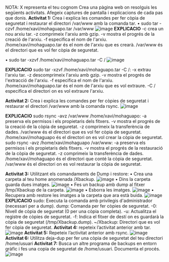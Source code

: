 NOTA: X representa el teu cognom
Crea una pàgina web on resolguis les següents activitats. Afegeix captures de
pantalla i explicacions de cada pas que donis.
**Activitat 1:** Crea i explica les comandes per fer còpia de seguretat i restaurar el
directori /var/www amb la comanda tar.
• sudo tar -czvf /home/xavi/mohaguapo.tar /var/www
![image](https://github.com/user-attachments/assets/0b39a1a9-0de0-4de0-9b82-6f5374932c3b)
**EXPLICACIO**
-c crea un nou arxiu tar.
-z comprimeix l'arxiu amb gzip.
-v mostra el progrés de la creació de l'arxiu.
-f especifica el nom de l'arxiu.
/home/xavi/mohaguapo.tar és el nom de l'arxiu que es crearà.
/var/www és el directori que es vol fer còpia de seguretat.

• sudo tar -xzvf /home/xavi/mohaguapo.tar -C /
![image](https://github.com/user-attachments/assets/2f81dfdb-1f32-46bb-a2f3-56c7e6a9780f)

**EXPLICACIO**
sudo tar -xzvf /home/xavi/mohaguapo.tar -C /:
-x extrau l'arxiu tar.
-z descomprimeix l'arxiu amb gzip.
-v mostra el progrés de l'extracció de l'arxiu.
-f especifica el nom de l'arxiu.
/home/xavi/mohaguapo.tar és el nom de l'arxiu que es vol extraure.
-C / especifica el directori on es vol extraure l'arxiu.

**Activitat 2:** Crea i explica les comandes per fer còpies de seguretat i restaurar el
directori /var/www amb la comanda rsync.
![image](https://github.com/user-attachments/assets/ed1c7914-ee0f-4730-84c9-f82646d46eae)

**EXPLICACIO**
sudo rsync -avz /var/www /home/xavi/mohaguapo:
-a preserva els permisos i els propietaris dels fitxers.
-v mostra el progrés de la creació de la còpia de seguretat.
-z comprimeix la transferència de dades.
/var/www és el directori que es vol fer còpia de seguretat.
/home/xavi/mohaguapo és el directori on es vol crear la còpia de seguretat.
sudo rsync -avz /home/xavi/mohaguapo /var/www:
-a preserva els permisos i els propietaris dels fitxers.
-v mostra el progrés de la restauració de la còpia de seguretat.
-z comprimeix la transferència de dades.
/home/xavi/mohaguapo és el directori que conté la còpia de seguretat.
/var/www és el directori on es vol restaurar la còpia de seguretat.

**Activitat 3:** Utilitzant els comandaments de Dump i restore:
• Crea una carpeta al teu home anomenada /Xbackup.
![image](https://github.com/user-attachments/assets/274c394c-07ba-4839-9d01-8df7772bb0aa)
• Dins la carpeta guarda dues imatges.
![image](https://github.com/user-attachments/assets/b505054b-f50c-419a-980d-4e2c2bccb580)
• Fes un backup amb dump al fitxer /tmp/Xbackup de la carpeta.
![image](https://github.com/user-attachments/assets/735db46b-a202-40d9-ba65-dafb04caaad2)
• Esborra les imatges.
![image](https://github.com/user-attachments/assets/a583a4a8-59bd-47c0-98c1-5b510d731972)
• Recupera amb restore les imatges a la carpeta que ara està buida.
![image](https://github.com/user-attachments/assets/f846f9cb-7c33-460e-876e-bebad7b0713b)
**EXPLICACIO**
sudo: Executa la comanda amb privilegis d'administrador (necessari per a dump).
dump: Comanda per fer còpies de seguretat.
-0: Nivell de còpia de seguretat (0 per una còpia completa).
-u: Actualitza el registre de còpies de seguretat.
-f: Indica el fitxer de destí on es guardarà la còpia de seguretat (/tmp/Xbackup.dump).
~/Xbackup: Directori que es vol fer còpia de seguretat.
**Activitat 4:** repeteix l’activitat anterior amb tar.
![image](https://github.com/user-attachments/assets/90a29868-ebb0-42b9-80ab-44e065d08cd9)
**Activitat 5:** Repeteix l’activitat anterior amb rsync.
![image](https://github.com/user-attachments/assets/bd2b2aa0-68e3-466e-b557-55c02ce0014e)
**Activitat 6:** Utilitza deja-dup per fer una còpia de seguretat del teu directori
/home/usuari
**Activitat 7:** Busca un altre programa de backups en entorn gràfic i fes una copia de
seguretat de /home/usuari. Documenta el procés.
![image](https://github.com/user-attachments/assets/cab485a4-3d8b-4c6e-9843-d2b91dea0d61)
